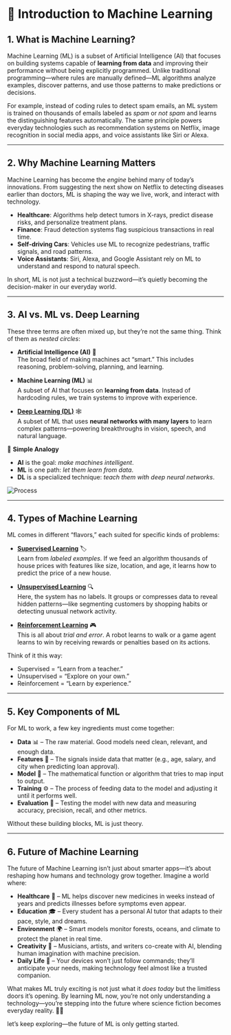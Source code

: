 # 🧠 Introduction to Machine Learning

## 1. What is Machine Learning?

Machine Learning (ML) is a subset of Artificial Intelligence (AI) that focuses on building systems capable of **learning from data** and improving their performance without being explicitly programmed. Unlike traditional programming—where rules are manually defined—ML algorithms analyze examples, discover patterns, and use those patterns to make predictions or decisions.

For example, instead of coding rules to detect spam emails, an ML system is trained on thousands of emails labeled as *spam* or *not spam* and learns the distinguishing features automatically. The same principle powers everyday technologies such as recommendation systems on Netflix, image recognition in social media apps, and voice assistants like Siri or Alexa.

---

## 2. Why Machine Learning Matters

Machine Learning has become the *engine* behind many of today’s innovations. From suggesting the next show on Netflix to detecting diseases earlier than doctors, ML is shaping the way we live, work, and interact with technology.  

- **Healthcare**: Algorithms help detect tumors in X-rays, predict disease risks, and personalize treatment plans.  
- **Finance**: Fraud detection systems flag suspicious transactions in real time.  
- **Self-driving Cars**: Vehicles use ML to recognize pedestrians, traffic signals, and road patterns.  
- **Voice Assistants**: Siri, Alexa, and Google Assistant rely on ML to understand and respond to natural speech.  

In short, ML is not just a technical buzzword—it’s quietly becoming the decision-maker in our everyday world.  

---

## 3. AI vs. ML vs. Deep Learning

These three terms are often mixed up, but they’re not the same thing. Think of them as *nested circles*:  

- **Artificial Intelligence (AI)** 🧠  
  The broad field of making machines act “smart.” This includes reasoning, problem-solving, planning, and learning.  

- **Machine Learning (ML)** 📊  
  A subset of AI that focuses on **learning from data**. Instead of hardcoding rules, we train systems to improve with experience.  

- [**Deep Learning (DL)**](#doc:deep-learning__neural-networks__basics) 🕸️  
  A subset of ML that uses **neural networks with many layers** to learn complex patterns—powering breakthroughs in vision, speech, and natural language.  

 📒 **Simple Analogy**
- **AI** is the goal: *make machines intelligent*.  
- **ML** is one path: *let them learn from data*.  
- **DL** is a specialized technique: *teach them with deep neural networks*.  

![Process](/images/machine-learning/basic.png)

---

## 4. Types of Machine Learning

ML comes in different “flavors,” each suited for specific kinds of problems:  
- [**Supervised Learning**](#doc:machine-learning__supervised-learning__overview) 🏷️  
  Learn from *labeled examples*. If we feed an algorithm thousands of house prices with features like size, location, and age, it learns how to predict the price of a new house.  

- [**Unsupervised Learning**](#doc:machine-learning__unsupervised-learning__overview) 🔍  
  Here, the system has no labels. It groups or compresses data to reveal hidden patterns—like segmenting customers by shopping habits or detecting unusual network activity.  

- [**Reinforcement Learning**](#doc:reinforcement-learning__overview) 🎮  
  This is all about *trial and error*. A robot learns to walk or a game agent learns to win by receiving rewards or penalties based on its actions.  

Think of it this way:  
- Supervised = “Learn from a teacher.”  
- Unsupervised = “Explore on your own.”  
- Reinforcement = “Learn by experience.”  

---

## 5. Key Components of ML

For ML to work, a few key ingredients must come together:  

- **Data** 📊 – The raw material. Good models need clean, relevant, and enough data.  
- **Features** 🧩 – The signals inside data that matter (e.g., age, salary, and city when predicting loan approval).  
- **Model** 🧠 – The mathematical function or algorithm that tries to map input to output.  
- **Training** ⚙️ – The process of feeding data to the model and adjusting it until it performs well.  
- **Evaluation** 📏 – Testing the model with new data and measuring accuracy, precision, recall, and other metrics.  

Without these building blocks, ML is just theory.  

---

## 6. Future of Machine Learning

The future of Machine Learning isn’t just about smarter apps—it’s about reshaping how humans and technology grow together. Imagine a world where:  

- **Healthcare** 💉 – ML helps discover new medicines in weeks instead of years and predicts illnesses before symptoms even appear.  
- **Education** 🎓 – Every student has a personal AI tutor that adapts to their pace, style, and dreams.  
- **Environment** 🌍 – Smart models monitor forests, oceans, and climate to protect the planet in real time.  
- **Creativity** 🎨 – Musicians, artists, and writers co-create with AI, blending human imagination with machine precision.  
- **Daily Life** 🤖 – Your devices won’t just follow commands; they’ll anticipate your needs, making technology feel almost like a trusted companion.  

What makes ML truly exciting is not just what it *does today* but the limitless doors it’s opening. By learning ML now, you’re not only understanding a technology—you’re stepping into the future where science fiction becomes everyday reality. 🚀✨  


let’s keep exploring—the future of ML is only getting started.  
